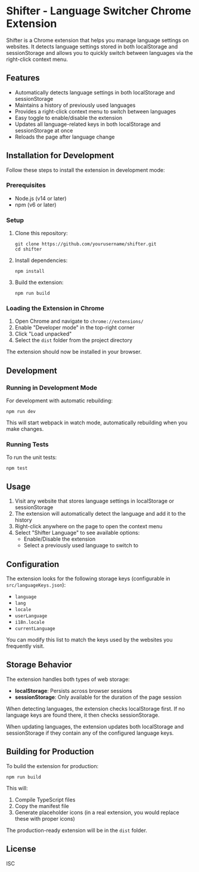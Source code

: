 # Shifter - Language Switcher Chrome Extension

Shifter is a Chrome extension that helps you manage language settings on websites. It detects language settings stored in both localStorage and sessionStorage and allows you to quickly switch between languages via the right-click context menu.

## Features

- Automatically detects language settings in both localStorage and sessionStorage
- Maintains a history of previously used languages
- Provides a right-click context menu to switch between languages
- Easy toggle to enable/disable the extension
- Updates all language-related keys in both localStorage and sessionStorage at once
- Reloads the page after language change

## Installation for Development

Follow these steps to install the extension in development mode:

### Prerequisites

- Node.js (v14 or later)
- npm (v6 or later)

### Setup

1. Clone this repository:
   ```
   git clone https://github.com/yourusername/shifter.git
   cd shifter
   ```

2. Install dependencies:
   ```
   npm install
   ```

3. Build the extension:
   ```
   npm run build
   ```

### Loading the Extension in Chrome

1. Open Chrome and navigate to `chrome://extensions/`
2. Enable "Developer mode" in the top-right corner
3. Click "Load unpacked"
4. Select the `dist` folder from the project directory

The extension should now be installed in your browser.

## Development

### Running in Development Mode

For development with automatic rebuilding:

```
npm run dev
```

This will start webpack in watch mode, automatically rebuilding when you make changes.

### Running Tests

To run the unit tests:

```
npm test
```

## Usage

1. Visit any website that stores language settings in localStorage or sessionStorage
2. The extension will automatically detect the language and add it to the history
3. Right-click anywhere on the page to open the context menu
4. Select "Shifter Language" to see available options:
   - Enable/Disable the extension
   - Select a previously used language to switch to

## Configuration

The extension looks for the following storage keys (configurable in `src/languageKeys.json`):

- `language`
- `lang`
- `locale`
- `userLanguage`
- `i18n.locale`
- `currentLanguage`

You can modify this list to match the keys used by the websites you frequently visit.

## Storage Behavior

The extension handles both types of web storage:

- **localStorage**: Persists across browser sessions
- **sessionStorage**: Only available for the duration of the page session

When detecting languages, the extension checks localStorage first. If no language keys are found there, it then checks sessionStorage.

When updating languages, the extension updates both localStorage and sessionStorage if they contain any of the configured language keys.

## Building for Production

To build the extension for production:

```
npm run build
```

This will:
1. Compile TypeScript files
2. Copy the manifest file
3. Generate placeholder icons (in a real extension, you would replace these with proper icons)

The production-ready extension will be in the `dist` folder.

## License

ISC 